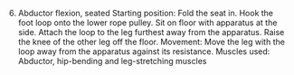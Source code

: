 6. Abductor flexion, seated
Starting position: Fold the seat in. Hook the foot loop onto the lower rope pulley.
Sit on floor with apparatus at the side. Attach the loop to the leg furthest away from
the apparatus. Raise the knee of the other leg off the floor.
Movement: Move the leg with the loop away from the apparatus against its resistance.
Muscles used: Abductor, hip-bending and leg-stretching muscles